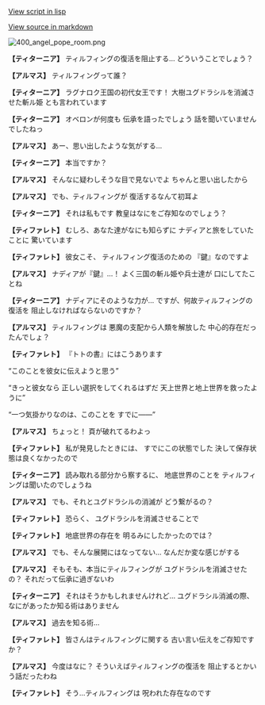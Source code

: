 [View script in lisp](../scripts/100502020.txt)

[View source in markdown](100502020.md)

![400_angel_pope_room.png](../images/backgrounds/400_angel_pope_room.png)

**【ティターニア】**
ティルフィングの復活を阻止する…
どういうことでしょう？

**【アルマス】**
ティルフィングって誰？

**【ティターニア】**
ラグナロク王国の初代女王です！
大樹ユグドラシルを消滅させた斬ル姫
とも言われています

**【ティターニア】**
オベロンが何度も
伝承を語ったでしょう
話を聞いていませんでしたねっ

**【アルマス】**
あー、思い出したような気がする…

**【ティターニア】**
本当ですか？

**【アルマス】**
そんなに疑わしそうな目で見ないでよ
ちゃんと思い出したから

**【アルマス】**
でも、ティルフィングが
復活するなんて初耳よ

**【ティターニア】**
それは私もです
教皇はなにをご存知なのでしょう？

**【ティファレト】**
むしろ、あなた達がなにも知らずに
ナディアと旅をしていたことに
驚いています

**【ティファレト】**
彼女こそ、
ティルフィング復活のための
『鍵』なのですよ

**【アルマス】**
ナディアが『鍵』…！
よく三国の斬ル姫や兵士達が
口にしてたことね

**【ティターニア】**
ナディアにそのような力が…
ですが、何故ティルフィングの復活を
阻止しなければならないのですか？

**【アルマス】**
ティルフィングは
悪魔の支配から人類を解放した
中心的存在だったんでしょ？

**【ティファレト】**
『トトの書』にはこうあります

“このことを彼女に伝えようと思う”

“きっと彼女なら
正しい選択をしてくれるはずだ
天上世界と地上世界を救ったように”

“一つ気掛かりなのは、このことを
すでに――”

**【アルマス】**
ちょっと！
頁が破れてるわよっ

**【ティファレト】**
私が発見したときには、
すでにこの状態でした
決して保存状態は良くなかったので

**【ティターニア】**
読み取れる部分から察するに、
地底世界のことを
ティルフィングは聞いたのでしょうね

**【アルマス】**
でも、それとユグドラシルの消滅が
どう繋がるの？

**【ティファレト】**
恐らく、
ユグドラシルを消滅させることで

**【ティファレト】**
地底世界の存在を
明るみにしたかったのでは？

**【アルマス】**
でも、そんな展開にはなってない…
なんだか変な感じがする

**【アルマス】**
そもそも、本当にティルフィングが
ユグドラシルを消滅させたの？
それだって伝承に過ぎないわ

**【ティターニア】**
それはそうかもしれませんけれど…
ユグドラシル消滅の際、
なにがあったか知る術はありません

**【アルマス】**
過去を知る術…

**【ティファレト】**
皆さんはティルフィングに関する
古い言い伝えをご存知ですか？

**【アルマス】**
今度はなに？
そういえばティルフィングの復活を
阻止するとかいう話だったわね

**【ティファレト】**
そう…ティルフィングは
呪われた存在なのです